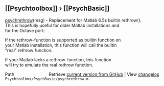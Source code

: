 ## [[Psychtoolbox]] &#8250; [[PsychBasic]]

[psychrethrow](psychrethrow)(msg) - Replacement for Matlab 6.5s builtin rethrow().  
This is hopefully useful for older Matlab installations and  
for the Octave port:  
  
If the rethrow-function is supported as builtin function on  
your Matlab installation, this function will call the builtin  
"real" rethrow function.  
  
If your Matlab lacks a rethrow-function, this function  
will try to emulate the real rethrow function.  




<div class="code_header" style="text-align:right;">
  <span style="float:left;">Path&nbsp;&nbsp;</span> <span class="counter">Retrieve <a href=
  "https://raw.github.com/Psychtoolbox-3/Psychtoolbox-3/beta/Psychtoolbox/PsychBasic/psychrethrow.m">current version from GitHub</a> | View <a href=
  "https://github.com/Psychtoolbox-3/Psychtoolbox-3/commits/beta/Psychtoolbox/PsychBasic/psychrethrow.m">changelog</a></span>
</div>
<div class="code">
  <code>Psychtoolbox/PsychBasic/psychrethrow.m</code>
</div>

